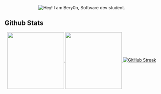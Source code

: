 <div align="center">
  <img src="https://github.com/user-attachments/assets/7933797f-bd5f-4b69-bb27-647ed8fd9cd3" alt="Hey! I am Bery0n, Software dev student."/>
</div>

<!--

**Bery0n/Bery0n** is a ✨ _special_ ✨ repository because its `README.md` (this file) appears on your GitHub profile.

Here are some ideas to get you started:

- 🔭 I’m currently working on ...
- 🌱 I’m currently learning ...
- 👯 I’m looking to collaborate on ...
- 🤔 I’m looking for help with ...
- 💬 Ask me about ...
- 📫 How to reach me: ...
- 😄 Pronouns: ...
- ⚡ Fun fact: ...
-->
## Github Stats
<div align="center">
  <a href="https://github.com/Bery0n/github-readme-stats">
    <img height=185  align="center" src="https://github-readme-stats.vercel.app/api?username=Bery0n&hide_border=true&bg_color=091720&title_color=44ffca&text_color=33be59&border_radius=8&show_icons=true&icon_color=ddd" />
  </a>
  <a href="https://github.com/Bery0n/convoychat">
    <img height=185  align="center" src="https://github-readme-stats.vercel.app/api/top-langs?username=Bery0n&layout=compact&langs_count=8&card_width=320&hide_border=true&bg_color=091720&title_color=44ffca&text_color=ccc&border_radius=8" />
  </a>
  <a href="https://git.io/streak-stats"><img src="https://streak-stats.demolab.com?user=Bery0n&theme=dark&hide_border=true&border_radius=8&mode=weekly&background=091720&fire=44FFCA&ring=33BE59&stroke=33BE59&currStreakLabel=44FFCA&sideLabels=44FFCA" alt="GitHub Streak" /></a>
</div>
